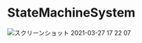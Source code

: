 # StateMachineSystem

![スクリーンショット 2021-03-27 17 22 07](https://user-images.githubusercontent.com/20067832/112715161-2bb6ea80-8f22-11eb-8bd8-0cb9938a44d3.png)
